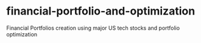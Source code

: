 # financial-portfolio-and-optimization
Financial Portfolios creation using major US tech stocks and portfolio optimization
